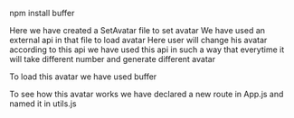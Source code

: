 npm install buffer

Here we have created a SetAvatar file to set avatar
We have used an external api in that file to load avatar 
Here user will change his avatar according to this api
we have used this api in such a way that everytime it will take different number and 
generate different avatar 

To load this avatar we have used buffer

To see how this avatar works we have declared a new route in App.js and named it in utils.js